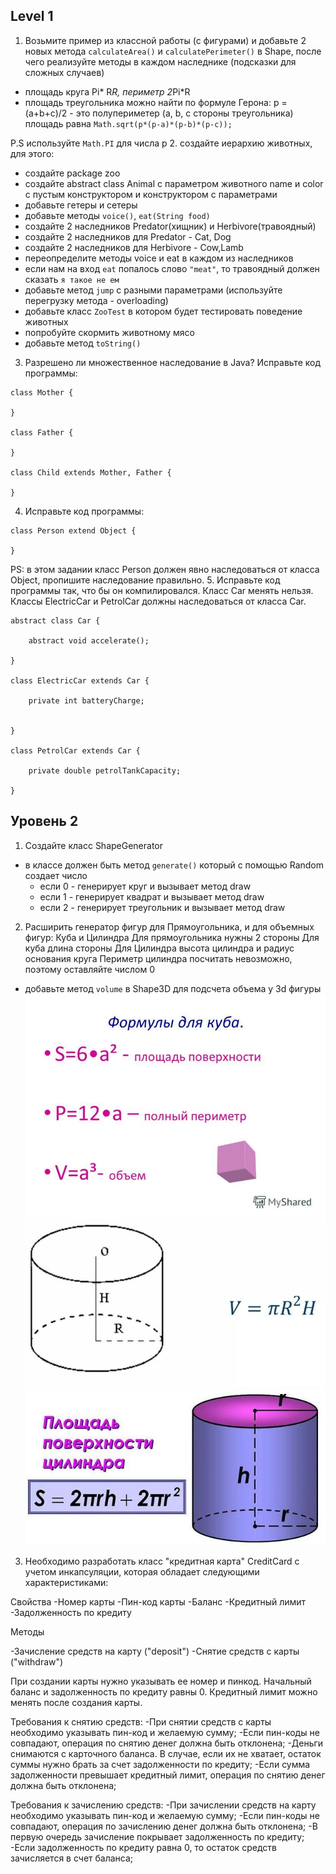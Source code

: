 ## Level 1
1. Возьмите пример из классной работы (с фигурами) и добавьте 2 новых метода
`calculateArea()` и `calculatePerimeter()` в Shape, после чего реализуйте методы 
в каждом наследнике (подсказки для сложных случаев)
- площадь круга Pi* R*R, периметр 2*Pi*R
- площадь треугольника можно найти по формуле Герона: 
p = (a+b+c)/2 - это полупериметер (a, b, c стороны треугольника)
площадь равна `Math.sqrt(p*(p-a)*(p-b)*(p-c));`

P.S используйте `Math.PI` для числа p
2. создайте иерархию животных, для этого: 
- создайте package zoo
- создайте abstract class Animal с параметром животного name и color с пустым конструктором и конструктором с параметрами
- добавьте гетеры и сетеры
- добавьте методы `voice()`, `eat(String food)`
- создайте 2 наследников Predator(хищник) и Herbivore(травоядный)
- создайте 2 наследников для Predator - Cat, Dog
- создайте 2 наследников для Herbivore - Cow,Lamb
- переопределите методы voice и eat в каждом из наследников
- если нам на вход `eat` попалось слово `"meat"`, то травоядный должен сказать
`я такое не ем`
- добавьте метод `jump` c разными параметрами (используйте перегрузку метода - overloading)
- добавьте класс `ZooTest` в котором будет тестировать поведение животных
- попробуйте скормить животному мясо
- добавьте метод `toString()`
3. Разрешено ли множественное наследование в Java?
Исправьте код программы:
```
class Mother {

}

class Father {

}

class Child extends Mother, Father {

}

```
4. Исправьте код программы:

```
class Person extend Object {

}
```
PS: в этом задании класс Person должен явно наследоваться
от класса Object, пропишите наследование правильно.
5. Исправьте код программы так, что бы он компилировался.
   Класс Car менять нельзя.
   Классы ElectricCar и PetrolCar должны наследоваться
   от класса Car.
```
abstract class Car {

    abstract void accelerate();

}

class ElectricCar extends Car {

    private int batteryCharge;


}

class PetrolCar extends Car {

    private double petrolTankCapacity;

}
```

## Уровень 2
1. Создайте класс ShapeGenerator
- в классе должен быть метод `generate()` который c помощью Random создает число
  - если 0 - генерирует круг и вызывает метод draw
  - если 1 - генерирует квадрат и вызывает метод draw
  - если 2 - генерирует треугольник и вызывает метод draw

2. Расширить генератор фигур для Прямоугольника, 
и для объемных фигур: Куба и Цилиндра 
Для прямоугольника нужны 2 стороны
Для куба длина стороны
Для Цилиндра  высота цилиндра и радиус основания круга
 Периметр цилиндра посчитать невозможно, поэтому оставляйте числом 0
- добавьте метод `volume` в Shape3D для подсчета объема у 3d фигуры
![Cube](cube.jpeg)
![Volume](volume.jpeg)
![Square](square.jpeg)
3. Необходимо разработать класс "кредитная карта" CreditCard
   с учетом инкапсуляции, которая обладает следующими характеристиками:

Свойства
-Номер карты
-Пин-код карты
-Баланс
-Кредитный лимит
-Задолженность по кредиту


Методы

-Зачисление средств на карту ("deposit")
-Снятие средств с карты ("withdraw")

При создании карты нужно указывать ее номер и пинкод.
Начальный баланс и задолженность по кредиту равны 0.
Кредитный лимит можно менять после создания карты.

Требования к снятию средств:
-При снятии средств с карты необходимо указывать пин-код и желаемую сумму;
-Если пин-коды не совпадают, операция по снятию денег должна быть отклонена;
-Деньги снимаются с карточного баланса. В случае, если их не хватает, остаток суммы нужно брать за счет задолженности по кредиту;
-Если сумма задолженности превышает кредитный лимит, операция по снятию денег должна быть отклонена;

Требования к зачислению средств:
-При зачислении средств на карту необходимо указывать пин-код и желаемую сумму;
-Если пин-коды не совпадают, операция по зачислению денег должна быть отклонена;
-В первую очередь зачисление покрывает задолженность по кредиту;
-Если задолженность по кредиту равна 0, то остаток средств зачисляется в счет баланса;
